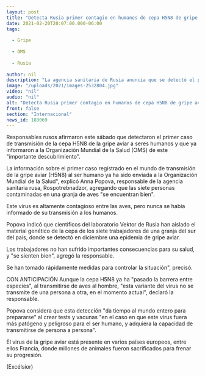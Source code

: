 ```yaml
---
layout: post
title: "Detecta Rusia primer contagio en humanos de cepa H5N8 de gripe aviar"
date: 2021-02-20T20:07:00.000-06:00
tags:
  
  - Gripe
  
  - OMS
  
  - Rusia
  
author: nil
description: "La agencia sanitaria de Rusia anuncia que se detectó el primer caso de transmisión de la cepa H5N8 de la gripe aviar a seres humanos y que la OMS ya fue informada al respecto"
image: "/uploads/2021/images-2532804.jpg"
video: "nil"
audio: "nil"
alt: "Detecta Rusia primer contagio en humanos de cepa H5N8 de gripe aviar"
front: false
section: "Internacional"
news_id: 183069
---
```


Responsables rusos afirmaron este sábado que detectaron el primer caso de transmisión de la cepa H5N8 de la gripe aviar a seres humanos y que ya informaron a la Organización Mundial de la Salud (OMS) de este "importante descubrimiento".

La información sobre el primer caso registrado en el mundo de transmisión de la gripe aviar (H5N8) al ser humano ya ha sido enviada a la Organización Mundial de la Salud", explicó Anna Popova, responsable de la agencia sanitaria rusa, Rospotrebnadzor, agregando que las siete personas contaminadas en una granja de aves "se encuentran bien".

Este virus es altamente contagioso entre las aves, pero nunca se había informado de su transmisión a los humanos.

Popova indicó que científicos del laboratorio Vektor de Rusia han aislado el material genético de la cepa de los siete trabajadores de una granja del sur del país, donde se detectó en diciembre una epidemia de gripe aviar.

Los trabajadores no han sufrido importantes consecuencias para su salud, y "se sienten bien", agregó la responsable.

Se han tomado rápidamente medidas para controlar la situación", precisó.

CON ANTICIPACIÓN
Aunque la cepa H5N8 ya ha "pasado la barrera entre especies", al transmitirse de aves al hombre, "esta variante del virus no se transmite de una persona a otra, en el momento actual", declaró la responsable.

Popova considera que esta detección "da tiempo al mundo entero para prepararse" al crear tests y vacunas "en el caso en que este virus fuera más patógeno y peligroso para el ser humano, y adquiera la capacidad de transmitirse de persona a persona".

El virus de la gripe aviar está presente en varios países europeos, entre ellos Francia, donde millones de animales fueron sacrificados para frenar su progresión.

(Excélsior)